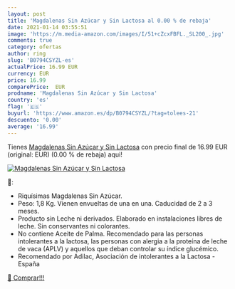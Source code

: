 ```yaml
---
layout: post
title: 'Magdalenas Sin Azúcar y Sin Lactosa al 0.00 % de rebaja'
date: 2021-01-14 03:55:51
image: 'https://m.media-amazon.com/images/I/51+cZcxFBFL._SL200_.jpg'
comments: true
category: ofertas
author: ring
slug: 'B0794CSYZL-es'
actualPrice: 16.99 EUR
currency: EUR
price: 16.99
comparePrice:  EUR
prodname: 'Magdalenas Sin Azúcar y Sin Lactosa'
country: 'es'
flag: '🇪🇸'
buyurl: 'https://www.amazon.es/dp/B0794CSYZL/?tag=tolees-21'
descuento: '0.00'
average: '16.99'
---
```


Tienes [Magdalenas Sin Azúcar y Sin Lactosa](https://www.amazon.es/dp/B0794CSYZL/?tag=tolees-21) con precio final de  16.99 EUR (original:  EUR) (0.00 %  de rebaja) aqui!

[![Magdalenas Sin Azúcar y Sin Lactosa](https://m.media-amazon.com/images/I/51+cZcxFBFL._SL200_.jpg)](https://www.amazon.es/dp/B0794CSYZL/?tag=tolees-21)

🔎:

- Riquísimas Magdalenas Sin Azúcar.
- Peso: 1,8 Kg. Vienen envueltas de una en una. Caducidad de 2 a 3 meses.
- Producto sin Leche ni derivados. Elaborado en instalaciones libres de leche. Sin conservantes ni colorantes.
- No contiene Aceite de Palma. Recomendado para las personas intolerantes a la lactosa, las personas con alergia a la proteína de leche de vaca (APLV) y aquellos que deban controlar su índice glucémico.
- Recomendado por Adilac, Asociación de intolerantes a la Lactosa - España

[🛒 Comprar!!!](https://www.amazon.es/dp/B0794CSYZL/?tag=tolees-21)
